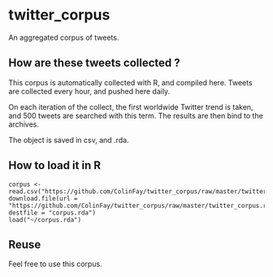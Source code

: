 # twitter_corpus

An aggregated corpus of tweets.   

## How are these tweets collected ? 

This corpus is automatically collected with R, and compiled here. Tweets are collected every hour, and pushed here daily.  

On each iteration of the collect, the first worldwide Twitter trend is taken, and 500 tweets are searched with this term. The results are then bind to the archives. 

The object is saved in csv, and .rda. 

## How to load it in R 

```{r}
corpus <- read.csv("https://github.com/ColinFay/twitter_corpus/raw/master/twitter_corpus.csv")
download.file(url = "https://github.com/ColinFay/twitter_corpus/raw/master/twitter_corpus.rda", destfile = "corpus.rda")
load("~/corpus.rda")
```

## Reuse

Feel free to use this corpus. 
